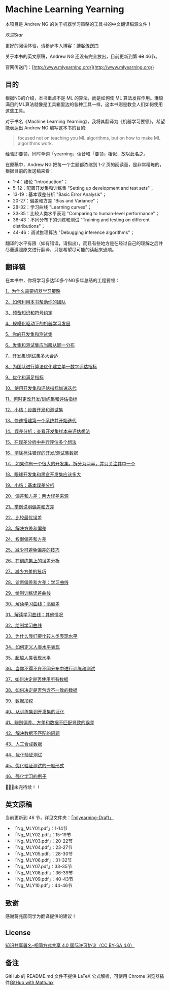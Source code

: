 # Machine Learning Yearning

本项目是 Andrew NG 的关于机器学习策略的工具书的中文翻译稿源文件！

*欢迎Star*

更好的阅读体验，请移步本人博客：[博客传送门](https://alberthg.github.io/tags/#maching%20learning%20yearning)

关于本书的英文原稿，Andrew NG 还没有完全放出，目前更新到第 ~~43~~ 46节。

官网传送门：[http://www.mlyearning.org/](http://www.mlyearning.org/)

目的
-------

根据NG的介绍，本书重点不是 ML 的算法，而是如何使 ML 算法发挥作用。琳琅满目的ML算法就像是工具箱里边的各种工具一样，这本书则是教会人们如何使用这些工具。

对于书名《Machine Learning Yearning》，我将其翻译为《机器学习要领》，希望能表达出 Andrew NG 编写这本书的目的:

> focused not on teaching you ML algorithms, but on how to make ML algorithms work.

经验即要领，同时单词「yearning」读音和「要领」相似，故以此名之。

在原稿中，Andrew NG 把每一个主题都浓缩到 1-2 页的阅读量，是非常精炼的，根据目前的发送稿来看：

- 1-4：绪论 "Introduction"；
- 5-12：配置开发集和训练集 "Setting up development and test sets"；
- 13-19：基本误差分析 "Basic Error Analysis"；
- 20-27：偏差和方差 "Bias and Variance"；
- 28-32：学习曲线 "Learning curves"；
- 33-35：比较人类水平表现 "Comparing to human-level performance"；
- 36-43：不同分布下的训练和测试 "Training and testing on different distributions"；
- 44-46：调试推理算法 "Debugging inference algorithms"；

翻译的水平有限（如有错误，请指出），而且有些地方是在经过自己的理解之后并尽量遵照原文进行翻译，只是希望尽可能的读起来通顺。

翻译稿
-------

在本书中，你将学习多达50多个NG多年总结的工程要领：

[1、为什么需要机器学习策略](https://github.com/AlbertHG/Machine-Learning-Yearning-Chinese-ver/blob/master/mlyearning-Chinese%20ver/chapter1.md)

[2、如何利用本书帮助你的团队](https://github.com/AlbertHG/Machine-Learning-Yearning-Chinese-ver/blob/master/mlyearning-Chinese%20ver/chapter2.md)

[3、预备知识和符号约定](https://github.com/AlbertHG/Machine-Learning-Yearning-Chinese-ver/blob/master/mlyearning-Chinese%20ver/chapter3.md)

[4、规模化驱动下的机器学习发展](https://github.com/AlbertHG/Machine-Learning-Yearning-Chinese-ver/blob/master/mlyearning-Chinese%20ver/chapter4.md)

[5、你的开发集和测试集](https://github.com/AlbertHG/Machine-Learning-Yearning-Chinese-ver/blob/master/mlyearning-Chinese%20ver/chapter5.md)

[6、发集和测试集应当服从同一分布](https://github.com/AlbertHG/Machine-Learning-Yearning-Chinese-ver/blob/master/mlyearning-Chinese%20ver/chapter6.md)

[7、开发集/测试集多大合适](https://github.com/AlbertHG/Machine-Learning-Yearning-Chinese-ver/blob/master/mlyearning-Chinese%20ver/chapter7.md)

[8、为团队进行算法优化建立单一数字评估指标](https://github.com/AlbertHG/Machine-Learning-Yearning-Chinese-ver/blob/master/mlyearning-Chinese%20ver/chapter8.md)

[9、优化和满足指标](https://github.com/AlbertHG/Machine-Learning-Yearning-Chinese-ver/blob/master/mlyearning-Chinese%20ver/chapter9.md)

[10、使用开发集和评估指标加速迭代](https://github.com/AlbertHG/Machine-Learning-Yearning-Chinese-ver/blob/master/mlyearning-Chinese%20ver/chapter10.md)

[11、何时更改开发/训练集和评估指标](https://github.com/AlbertHG/Machine-Learning-Yearning-Chinese-ver/blob/master/mlyearning-Chinese%20ver/chapter11.md)

[12、小结：设置开发和测试集](https://github.com/AlbertHG/Machine-Learning-Yearning-Chinese-ver/blob/master/mlyearning-Chinese%20ver/chapter12.md)

[13、快速搭建第一个系统并开始迭代](https://github.com/AlbertHG/Machine-Learning-Yearning-Chinese-ver/blob/master/mlyearning-Chinese%20ver/chapter13.md)

[14、误差分析：查看开发集样本来评估想法](https://github.com/AlbertHG/Machine-Learning-Yearning-Chinese-ver/blob/master/mlyearning-Chinese%20ver/chapter14.md)

[15、在误差分析中并行评估多个想法](https://github.com/AlbertHG/Machine-Learning-Yearning-Chinese-ver/blob/master/mlyearning-Chinese%20ver/chapter15.md)

[16、清除标注错误的开发/测试集数据](https://github.com/AlbertHG/Machine-Learning-Yearning-Chinese-ver/blob/master/mlyearning-Chinese%20ver/chapter16.md)

[17、 如果你有一个很大的开发集，拆分为两半，并只关注其中一个](https://github.com/AlbertHG/Machine-Learning-Yearning-Chinese-ver/blob/master/mlyearning-Chinese%20ver/chapter17.md)

[18、眼球开发集和黑盒开发集应该多大](https://github.com/AlbertHG/Machine-Learning-Yearning-Chinese-ver/blob/master/mlyearning-Chinese%20ver/chapter18.md)

[19、小结：基本误差分析](https://github.com/AlbertHG/Machine-Learning-Yearning-Chinese-ver/blob/master/mlyearning-Chinese%20ver/chapter19.md)

[20、偏差和方差：两大误差来源](https://github.com/AlbertHG/Machine-Learning-Yearning-Chinese-ver/blob/master/mlyearning-Chinese%20ver/chapter20.md)

[21、举例说明偏差和方差](https://github.com/AlbertHG/Machine-Learning-Yearning-Chinese-ver/blob/master/mlyearning-Chinese%20ver/chapter21.md)

[22、比较最优误差](https://github.com/AlbertHG/Machine-Learning-Yearning-Chinese-ver/blob/master/mlyearning-Chinese%20ver/chapter22.md)

[23、解决方差和偏差](https://github.com/AlbertHG/Machine-Learning-Yearning-Chinese-ver/blob/master/mlyearning-Chinese%20ver/chapter23.md)

[24、权衡偏差和方差](https://github.com/AlbertHG/Machine-Learning-Yearning-Chinese-ver/blob/master/mlyearning-Chinese%20ver/chapter24.md)

[25、减少可避免偏差的技巧](https://github.com/AlbertHG/Machine-Learning-Yearning-Chinese-ver/blob/master/mlyearning-Chinese%20ver/chapter25.md)

[26、在训练集上的误差分析](https://github.com/AlbertHG/Machine-Learning-Yearning-Chinese-ver/blob/master/mlyearning-Chinese%20ver/chapter26.md)

[27、减少方差的技巧](https://github.com/AlbertHG/Machine-Learning-Yearning-Chinese-ver/blob/master/mlyearning-Chinese%20ver/chapter27.md)

[28、诊断偏差和方差：学习曲线](https://github.com/AlbertHG/Machine-Learning-Yearning-Chinese-ver/blob/master/mlyearning-Chinese%20ver/chapter28.md)

[29、绘制训练误差曲线](https://github.com/AlbertHG/Machine-Learning-Yearning-Chinese-ver/blob/master/mlyearning-Chinese%20ver/chapter29.md)

[30、解读学习曲线：高偏差](https://github.com/AlbertHG/Machine-Learning-Yearning-Chinese-ver/blob/master/mlyearning-Chinese%20ver/chapter30.md)

[31、解读学习曲线：其他情况](https://github.com/AlbertHG/Machine-Learning-Yearning-Chinese-ver/blob/master/mlyearning-Chinese%20ver/chapter31.md)

[32、绘制学习曲线](https://github.com/AlbertHG/Machine-Learning-Yearning-Chinese-ver/blob/master/mlyearning-Chinese%20ver/chapter32.md)

[33、为什么我们要比较人类表现水平](https://github.com/AlbertHG/Machine-Learning-Yearning-Chinese-ver/blob/master/mlyearning-Chinese%20ver/chapter33.md)

[34、如何定义人类水平表现](https://github.com/AlbertHG/Machine-Learning-Yearning-Chinese-ver/blob/master/mlyearning-Chinese%20ver/chapter34.md)

[35、超越人类表现水平](https://github.com/AlbertHG/Machine-Learning-Yearning-Chinese-ver/blob/master/mlyearning-Chinese%20ver/chapter35.md)

[36、当你不得不在不同分布中进行训练和测试](https://github.com/AlbertHG/Machine-Learning-Yearning-Chinese-ver/blob/master/mlyearning-Chinese%20ver/chapter36.md)

[37、如何决定是否使用所有数据](https://github.com/AlbertHG/Machine-Learning-Yearning-Chinese-ver/blob/master/mlyearning-Chinese%20ver/chapter37.md)

[38、如何决定是否包含不一致的数据](https://github.com/AlbertHG/Machine-Learning-Yearning-Chinese-ver/blob/master/mlyearning-Chinese%20ver/chapter38.md)

[39、数据加权](https://github.com/AlbertHG/Machine-Learning-Yearning-Chinese-ver/blob/master/mlyearning-Chinese%20ver/chapter39.md)

[40、从训练集到开发集的泛化](https://github.com/AlbertHG/Machine-Learning-Yearning-Chinese-ver/blob/master/mlyearning-Chinese%20ver/chapter40.md)

[41、辨别偏差、方差和数据不匹配导致的误差](https://github.com/AlbertHG/Machine-Learning-Yearning-Chinese-ver/blob/master/mlyearning-Chinese%20ver/chapter41.md)

[42、解决数据不匹配的问题](https://github.com/AlbertHG/Machine-Learning-Yearning-Chinese-ver/blob/master/mlyearning-Chinese%20ver/chapter42.md)

[43、人工合成数据](https://github.com/AlbertHG/Machine-Learning-Yearning-Chinese-ver/blob/master/mlyearning-Chinese%20ver/chapter43.md)

[44、优化验证测试](https://github.com/AlbertHG/Machine-Learning-Yearning-Chinese-ver/blob/master/mlyearning-Chinese%20ver/chapter44.md)

[45、优化验证测试的一般形式](https://github.com/AlbertHG/Machine-Learning-Yearning-Chinese-ver/blob/master/mlyearning-Chinese%20ver/chapter45.md)

[46、强化学习的例子](https://github.com/AlbertHG/Machine-Learning-Yearning-Chinese-ver/blob/master/mlyearning-Chinese%20ver/chapter46.md)

🚧🚧🚧未完待续！！

英文原稿
-------

当前更新到 46 节，详见文件夹：[「mlyearning-Draft」](https://github.com/AlbertHG/Machine-Learning-Yearning-Chinese-ver/tree/master/mlyearning-Draft)

- 「Ng_MLY01.pdf」：1-14节
- 「Ng_MLY02.pdf」：15-19节
- 「Ng_MLY03.pdf」：20-22节
- 「Ng_MLY04.pdf」：23-27节
- 「Ng_MLY05.pdf」：28-30节
- 「Ng_MLY06.pdf」：31-32节
- 「Ng_MLY07.pdf」：33-35节
- 「Ng_MLY08.pdf」：36-39节
- 「Ng_MLY09.pdf」：40-43节
- 「Ng_MLY10.pdf」：44-46节

致谢
---------

感谢蒋兆函同学为翻译提供的建议！

License
-------

[知识共享署名-相同方式共享 4.0 国际许可协议（CC BY-SA 4.0）](https://creativecommons.org/licenses/by-sa/4.0/)

备注
-------

GitHub 的 README.md 文件不提供 LaTeX 公式解析，可使用 Chrome 浏览器插件[GitHub with MathJax](https://chrome.google.com/webstore/detail/github-with-mathjax/ioemnmodlmafdkllaclgeombjnmnbima)
